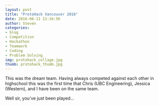 ```yaml
---
layout: post          
title: "ProtoHack Vancouver 2016"
date: 2016-06-11 12:34:56
author: Steven
categories:
- blog
- Competition             
- Hackathon
- Teamwork
- Coding
- Problem Solving
img: protohack_collage.jpg       
thumb: protohack_thumb.jpg    
---
```

This was the dream team. Having always competed against each other in highschool this was the first time that Chris (UBC Engineering), Jessica (Western), and I have been on the same team. 
<!--more-->
Well sir, you've just been played...
